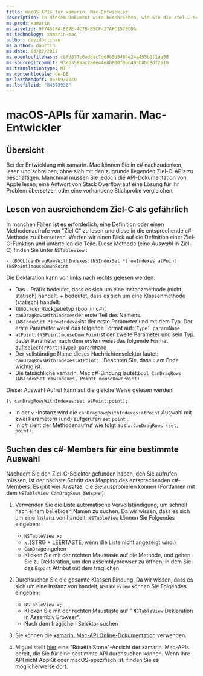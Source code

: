 ```yaml
---
title: macOS-APIs für xamarin. Mac-Entwickler
description: In diesem Dokument wird beschrieben, wie Sie die Ziel-C-Selektoren lesen und die entsprechenden c#-Methoden in einer xamarin. Mac-app finden.
ms.prod: xamarin
ms.assetid: 9F7451FA-E07E-4C7B-B5CF-27AFC157ECDA
ms.technology: xamarin-mac
author: davidortinau
ms.author: daortin
ms.date: 03/02/2017
ms.openlocfilehash: c8fd877c6addac7dd865d8464e24a455b2f1aa88
ms.sourcegitcommit: 93e6358aac2ade44e8b800f066405b8bc8df2510
ms.translationtype: MT
ms.contentlocale: de-DE
ms.lasthandoff: 06/09/2020
ms.locfileid: "84573936"
---
```

# <a name="macos-apis-for-xamarinmac-developers"></a>macOS-APIs für xamarin. Mac-Entwickler

## <a name="overview"></a>Übersicht

Bei der Entwicklung mit xamarin. Mac können Sie in c# nachzudenken, lesen und schreiben, ohne sich mit den zugrunde liegenden Ziel-C-APIs zu beschäftigen. Manchmal müssen Sie jedoch die API-Dokumentation von Apple lesen, eine Antwort von Stack Overflow auf eine Lösung für Ihr Problem übersetzen oder eine vorhandene Stichprobe vergleichen.

## <a name="reading-enough-objective-c-to-be-dangerous"></a>Lesen von ausreichendem Ziel-C als gefährlich

In manchen Fällen ist es erforderlich, eine Definition oder einen Methodenaufrufe von "Ziel C" zu lesen und diese in die entsprechende c#-Methode zu übersetzen. Werfen wir einen Blick auf die Definition einer Ziel-C-Funktion und unterteilen die Teile. Diese Methode (eine *Auswahl* in Ziel-C) finden Sie unter `NSTableView` :

```objc
- (BOOL)canDragRowsWithIndexes:(NSIndexSet *)rowIndexes atPoint:(NSPoint)mouseDownPoint
```

Die Deklaration kann von links nach rechts gelesen werden:

- Das `-` Präfix bedeutet, dass es sich um eine Instanzmethode (nicht statisch) handelt. + bedeutet, dass es sich um eine Klassenmethode (statisch) handelt.
- `(BOOL)`der Rückgabetyp (bool in c#).
- `canDragRowsWithIndexes`der erste Teil des Namens.
- `(NSIndexSet *)rowIndexes`ist der erste Parameter und mit dem Typ. Der erste Parameter weist das folgende Format auf:`(Type) pararmName`
- `atPoint:(NSPoint)mouseDownPoint`ist der zweite Parameter und sein Typ. Jeder Parameter nach dem ersten weist das folgende Format auf:`selectorPart:(Type) pararmName`
- Der vollständige Name dieses Nachrichtenselektor lautet: `canDragRowsWithIndexes:atPoint:` . Beachten Sie, dass `:` am Ende wichtig ist.
- Die tatsächliche xamarin. Mac c#-Bindung lautet:`bool CanDragRows (NSIndexSet rowIndexes, PointF mouseDownPoint)`

Dieser Auswahl Aufruf kann auf die gleiche Weise gelesen werden:

```objc
[v canDragRowsWithIndexes:set atPoint:point];
```

- In der `v` -Instanz wird die `canDragRowsWithIndexes:atPoint` Auswahl mit zwei Parametern (und) aufgerufen `set` `point` .
- In c# sieht der Methodenaufruf wie folgt aus:`x.CanDragRows (set, point);`

<a name="finding_selector"></a>

## <a name="finding-the-c-member-for-a-given-selector"></a>Suchen des c#-Members für eine bestimmte Auswahl

Nachdem Sie den Ziel-C-Selektor gefunden haben, den Sie aufrufen müssen, ist der nächste Schritt das Mapping des entsprechenden c#-Members. Es gibt vier Ansätze, die Sie ausprobieren können (Fortfahren mit dem `NSTableView CanDragRows` Beispiel):

1. Verwenden Sie die Liste automatische Vervollständigung, um schnell nach einem beliebigen Namen zu suchen. Da wir wissen, dass es sich um eine Instanz von handelt, `NSTableView` können Sie Folgendes eingeben:

    - `NSTableView x;`
    - `x.`[STRG + LEERTASTE, wenn die Liste nicht angezeigt wird.)
    - `CanDrag`eingehen
    - Klicken Sie mit der rechten Maustaste auf die Methode, und gehen Sie zu Deklaration, um den assemblybrowser zu öffnen, in dem Sie das `Export` Attribut mit dem fraglichen

2. Durchsuchen Sie die gesamte Klassen Bindung. Da wir wissen, dass es sich um eine Instanz von handelt, `NSTableView` können Sie Folgendes eingeben:

    - `NSTableView x;`
    - Klicken Sie mit der rechten Maustaste auf " `NSTableView` Deklaration in Assembly Browser".
    - Nach dem fraglichen Selektor suchen

3. Sie können die [xamarin. Mac-API Online-Dokumentation](https://docs.microsoft.com/dotnet/api/?view=xamarinmac-3.0) verwenden.

4. Miguel stellt [hier](https://tirania.org/tmp/rosetta.html) eine "Rosetta Stone"-Ansicht der xamarin. Mac-APIs bereit, die Sie für eine bestimmte API durchsuchen können. Wenn Ihre API nicht AppKit oder macOS-spezifisch ist, finden Sie es möglicherweise dort.

<!--
Note: In some cases, the assembly browser can hit a bug where it will open but not jump to the right definition. Keep that tab open, switch back to your source code and try again.
Note: The assembly browser tricks currently only works with Xamarin.Mac Classic. This will be fixed in a future version.
-->
